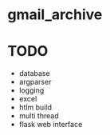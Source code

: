 # gmail_archive

# TODO

* database
* argparser
* logging
* excel
* htlm build
* multi thread
* flask web interface